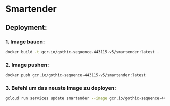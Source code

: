 # Smartender

## Deployment:

### 1. Image bauen:
```bash
docker build -t gcr.io/gothic-sequence-443115-v5/smartender:latest .               
```

### 2. Image pushen:
```bash
docker push gcr.io/gothic-sequence-443115-v5/smartender:latest
```

### 3. Befehl um das neuste Image zu deployen:
```bash
gcloud run services update smartender --image gcr.io/gothic-sequence-443115-v5/smartender:latest --region europe-west3
```
